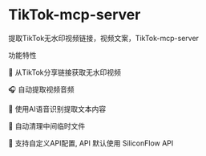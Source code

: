 # TikTok-mcp-server
提取TikTok无水印视频链接，视频文案，TikTok-mcp-server

功能特性

🎵 从TikTok分享链接获取无水印视频

🎧 自动提取视频音频

📝 使用AI语音识别提取文本内容

🧹 自动清理中间临时文件

🔧 支持自定义API配置, API 默认使用 SiliconFlow API

